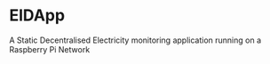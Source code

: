 # ElDApp
 A Static Decentralised Electricity monitoring application running on a Raspberry Pi Network
